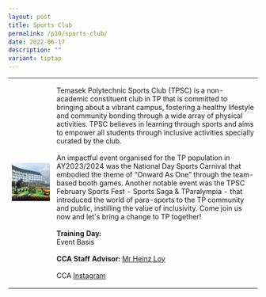 ```yaml
---
layout: post
title: Sports Club
permalink: /p10/sports-club/
date: 2022-06-17
description: ""
variant: tiptap
---
```

<table style="minWidth: 50px">
<colgroup>
<col>
<col>
</colgroup>
<tbody>
<tr>
<td rowspan="1" colspan="1">
<div class="isomer-image-wrapper">
<img style="width: 100%" height="auto" width="100%" alt="" src="/images/P10/Sports_Club.png">
</div>
</td>
<td rowspan="1" colspan="1">
<p>Temasek Polytechnic Sports Club (TPSC) is a non-academic constituent club
in TP that is committed to bringing about a vibrant campus, fostering a
healthy lifestyle and community bonding through a wide array of physical
activities. TPSC believes in learning through sports and aims to empower
all students through inclusive activities specially curated by the club.
<br>
<br>An impactful event organised for the TP population in AY2023/2024 was
the National Day Sports Carnival that embodied the theme of “Onward As
One” through the team-based booth games. Another notable event was the
TPSC February Sports Fest - Sports Saga &amp; TParalympia - that introduced
the world of para-sports to the TP community and public, instilling the
value of inclusivity. Come join us now and let's bring a change to TP together!
<br>
<br><strong>Training Day:</strong> 
<br>Event Basis
<br>
<br><strong>CCA Staff Advisor:</strong>  <a href="mailto:Heinz_LOY@tp.edu.sg" rel="noopener noreferrer nofollow" target="_blank">Mr Heinz Loy</a>
<br>
<br>CCA <a href="https://www.instagram.com/tp_sportsclub" rel="noopener noreferrer nofollow" target="_blank">Instagram</a>
</p>
</td>
</tr>
</tbody>
</table>
<p></p>